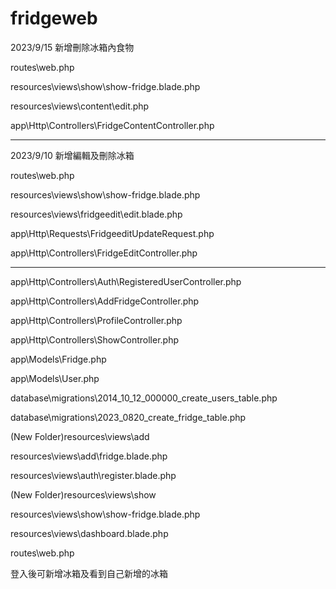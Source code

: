 # fridgeweb

2023/9/15  新增刪除冰箱內食物

routes\web.php

resources\views\show\show-fridge.blade.php

resources\views\content\edit.php

app\Http\Controllers\FridgeContentController.php



------------------------------------------------------

2023/9/10  新增編輯及刪除冰箱

routes\web.php

resources\views\show\show-fridge.blade.php

resources\views\fridgeedit\edit.blade.php

app\Http\Requests\FridgeeditUpdateRequest.php

app\Http\Controllers\FridgeEditController.php


------------------------------------------------------


app\Http\Controllers\Auth\RegisteredUserController.php

app\Http\Controllers\AddFridgeController.php

app\Http\Controllers\ProfileController.php

app\Http\Controllers\ShowController.php

app\Models\Fridge.php

app\Models\User.php

database\migrations\2014_10_12_000000_create_users_table.php

database\migrations\2023_0820_create_fridge_table.php

(New Folder)resources\views\add

resources\views\add\fridge.blade.php

resources\views\auth\register.blade.php

(New Folder)resources\views\show

resources\views\show\show-fridge.blade.php

resources\views\dashboard.blade.php

routes\web.php

登入後可新增冰箱及看到自己新增的冰箱

